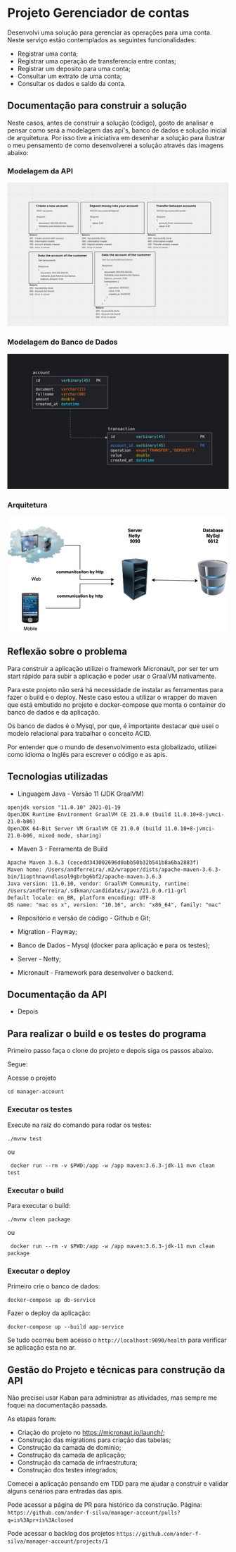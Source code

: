 # Projeto Gerenciador de contas

Desenvolvi uma solução para gerenciar as operações para uma conta. Neste serviço estão contemplados as seguintes funcionalidades:

- Registrar uma conta;
- Registrar uma operação de transferencia entre contas;
- Registrar um deposito para uma conta;
- Consultar um extrato de uma conta;
- Consultar os dados e saldo da conta.

## Documentação para construir a solução

Neste casos, antes de construir a solução (código), gosto de analisar e pensar como será a modelagem das api's, banco de dados e solução inicial de arquitetura.
Por isso tive a iniciativa em desenhar a solução para ilustrar o meu pensamento de como desenvolverei a solução através das imagens abaixo:

### Modelagem da API

![API](/model_api.jpg)


### Modelagem do Banco de Dados

![Database](/model_db.jpg)

### Arquitetura

![Architecture](/model_architecture.jpg)

## Reflexão sobre o problema

Para construir a aplicação utilizei o framework Micronault, por ser ter um start rápido para subir a aplicação e poder usar o GraalVM nativamente.

Para este projeto não será há necessidade de instalar as ferramentas para fazer o build e o deploy. Neste caso estou a utilizar o wrapper do maven que está embutido no projeto e docker-compose que monta o container do banco de dados e da aplicação. 

Os banco de dados é o Mysql, por que, é importante destacar que usei o modelo relacional para trabalhar o conceito ACID.

Por entender que o mundo de desenvolvimento esta globalizado, utilizei como idioma o Inglês para escrever o código e as apis.

## Tecnologias utilizadas

* Linguagem Java - Versão 11 (JDK GraalVM)

``` shell script
openjdk version "11.0.10" 2021-01-19
OpenJDK Runtime Environment GraalVM CE 21.0.0 (build 11.0.10+8-jvmci-21.0-b06)
OpenJDK 64-Bit Server VM GraalVM CE 21.0.0 (build 11.0.10+8-jvmci-21.0-b06, mixed mode, sharing)
```

* Maven 3 - Ferramenta de Build

``` shell script
Apache Maven 3.6.3 (cecedd343002696d0abb50b32b541b8a6ba2883f)
Maven home: /Users/andferreira/.m2/wrapper/dists/apache-maven-3.6.3-bin/1iopthnavndlasol9gbrbg6bf2/apache-maven-3.6.3
Java version: 11.0.10, vendor: GraalVM Community, runtime: /Users/andferreira/.sdkman/candidates/java/21.0.0.r11-grl
Default locale: en_BR, platform encoding: UTF-8
OS name: "mac os x", version: "10.16", arch: "x86_64", family: "mac"
```

* Repositório e versão de código - Github e Git;

* Migration - Flayway;

* Banco de Dados -  Mysql (docker para aplicação e para os testes);

* Server - Netty;

* Micronault - Framework para desenvolver o backend.


## Documentação da API

* Depois

## Para realizar o build e os testes do programa

Primeiro passo faça o clone do projeto e depois siga os passos abaixo.

Segue:

Acesse o projeto

```
cd manager-account
```

### Executar os testes

Execute na raiz do comando para rodar os testes:

```shell script
./mvnw test
```

ou

```shell script
 docker run --rm -v $PWD:/app -w /app maven:3.6.3-jdk-11 mvn clean test 
```

### Executar o build

Para executar o build:

```shell script
./mvnw clean package
```

ou

```shell script
 docker run --rm -v $PWD:/app -w /app maven:3.6.3-jdk-11 mvn clean package 
```

### Executar o deploy

Primeiro crie o banco de dados:

```shell script
docker-compose up db-service
```

Fazer o deploy da aplicação:

```shell script
docker-compose up --build app-service
```

Se tudo ocorreu bem acesso o ``http://localhost:9090/health`` para verificar se aplicação esta no ar.

## Gestão do Projeto e técnicas para construção da API

Não precisei usar Kaban para administrar as atividades, mas sempre me foquei na documentação passada.

As etapas foram:

*  Criação do projeto no https://micronaut.io/launch/;
*  Construção das migrations para criação das tabelas;
*  Construção da camada de domínio;
*  Construção da camada de aplicação;
*  Construção da camada de infraestrutura;
*  Construção dos testes integrados;

Comecei a aplicação pensando em TDD para me ajudar a construir e validar alguns cenários para entradas das apis.

Pode acessar a página de PR para histórico da construção. Página: ``https://github.com/ander-f-silva/manager-account/pulls?q=is%3Apr+is%3Aclosed`` 

Pode acessar o backlog dos projetos ``https://github.com/ander-f-silva/manager-account/projects/1``